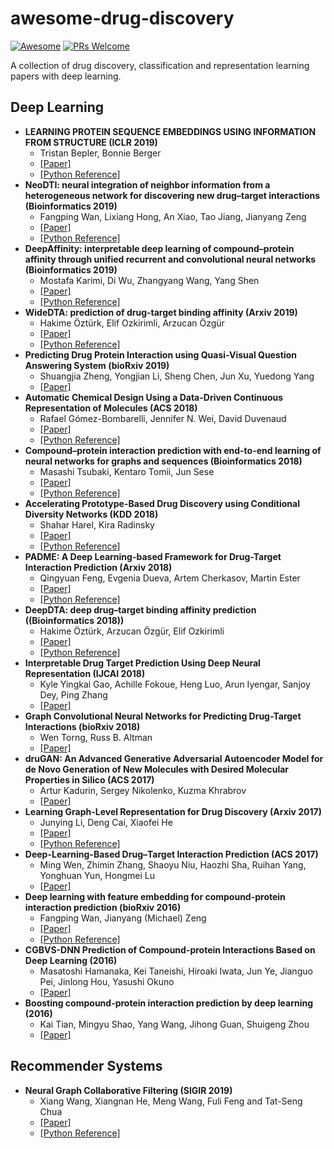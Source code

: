 # awesome-drug-discovery
[![Awesome](https://cdn.rawgit.com/sindresorhus/awesome/d7305f38d29fed78fa85652e3a63e154dd8e8829/media/badge.svg)](https://github.com/sindresorhus/awesome)
[![PRs Welcome](https://img.shields.io/badge/PRs-welcome-brightgreen.svg?style=flat-square)](http://makeapullrequest.com)

A collection of drug discovery, classification and representation learning papers with deep learning.

## Deep Learning
- **LEARNING PROTEIN SEQUENCE EMBEDDINGS USING INFORMATION FROM STRUCTURE (ICLR 2019)**
    - Tristan Bepler, Bonnie Berger
    - [[Paper]](https://openreview.net/pdf?id=SygLehCqtm)
    - [[Python Reference]](https://github.com/tbepler/protein-sequence-embedding-iclr2019)
- **NeoDTI: neural integration of neighbor information from a heterogeneous network for discovering new drug–target interactions (Bioinformatics 2019)**
    - Fangping Wan, Lixiang Hong, An Xiao, Tao Jiang, Jianyang Zeng
    - [[Paper]](https://academic.oup.com/bioinformatics/article/35/1/104/5047760)
    - [[Python Reference]](https://github.com/FangpingWan/NeoDTI)
- **DeepAffinity: interpretable deep learning of compound–protein affinity through unified recurrent and convolutional neural networks (Bioinformatics 2019)**
    - Mostafa Karimi, Di Wu, Zhangyang Wang, Yang Shen
    - [[Paper]](https://academic.oup.com/bioinformatics/advance-article/doi/10.1093/bioinformatics/btz111/5320555)
    - [[Python Reference]](https://github.com/Shen-Lab/DeepAffinity)
- **WideDTA: prediction of drug-target binding affinity (Arxiv 2019)**
    - Hakime Öztürk, Elif Ozkirimli, Arzucan Özgür
    - [[Paper]](https://arxiv.org/abs/1902.04166)
    - [[Python Reference]](https://github.com/hkmztrk/WideDTA)
- **Predicting Drug Protein Interaction using Quasi-Visual Question Answering System (bioRxiv 2019)**
    - Shuangjia Zheng, Yongjian Li, Sheng Chen, Jun Xu, Yuedong Yang
    - [[Paper]](https://www.biorxiv.org/content/10.1101/588178v1)
- **Automatic Chemical Design Using a Data-Driven Continuous Representation of Molecules (ACS 2018)**
    - Rafael Gómez-Bombarelli, Jennifer N. Wei, David Duvenaud
    - [[Paper]](https://pubs.acs.org/doi/full/10.1021/acscentsci.7b00572)
    - [[Python Reference]](https://github.com/aspuru-guzik-group/chemical_vae)
- **Compound–protein interaction prediction with end-to-end learning of neural networks for graphs and sequences (Bioinformatics 2018)**
    - Masashi Tsubaki, Kentaro Tomii, Jun Sese
    - [[Paper]](https://academic.oup.com/bioinformatics/article/35/2/309/5050020)
    - [[Python Reference]](https://github.com/masashitsubaki/CPI_prediction)
- **Accelerating Prototype-Based Drug Discovery using Conditional Diversity Networks (KDD 2018)**
    - Shahar Harel, Kira Radinsky
    - [[Paper]](http://www.kiraradinsky.com/files/accelerating-prototype-based.pdf)
    - [[Python Reference]](https://github.com/shaharharel/CDN_Molecule)
- **PADME: A Deep Learning-based Framework for Drug-Target Interaction Prediction (Arxiv 2018)**
    - Qingyuan Feng, Evgenia Dueva, Artem Cherkasov, Martin Ester
    - [[Paper]](https://arxiv.org/abs/1807.09741)
    - [[Python Reference]](https://github.com/simonfqy/PADME)
- **DeepDTA: deep drug–target binding affinity prediction ((Bioinformatics 2018))**
    - Hakime Öztürk, Arzucan Özgür, Elif Ozkirimli
    - [[Paper]](https://academic.oup.com/bioinformatics/article/34/17/i821/5093245)
    - [[Python Reference]](https://github.com/hkmztrk/DeepDTA)
- **Interpretable Drug Target Prediction Using Deep Neural Representation (IJCAI 2018)**
    - Kyle Yingkai Gao, Achille Fokoue, Heng Luo, Arun Iyengar, Sanjoy Dey, Ping Zhang
    - [[Paper]](https://pdfs.semanticscholar.org/693c/c33b99ca3781062e77e2e5cd45191632e683.pdf)
- **Graph Convolutional Neural Networks for Predicting Drug-Target Interactions (bioRxiv 2018)**
    - Wen Torng, Russ B. Altman
    - [[Paper]](https://www.biorxiv.org/content/10.1101/473074v1)
- **druGAN: An Advanced Generative Adversarial Autoencoder Model for de Novo Generation of New Molecules with Desired Molecular Properties in Silico (ACS 2017)**
    - Artur Kadurin, Sergey Nikolenko, Kuzma Khrabrov
    - [[Paper]](https://pubs.acs.org/doi/10.1021/acs.molpharmaceut.7b00346)
- **Learning Graph-Level Representation for Drug Discovery (Arxiv 2017)**
    - Junying Li, Deng Cai, Xiaofei He
    - [[Paper]](https://arxiv.org/abs/1709.03741)
    - [[Python Reference]](https://github.com/ZJULearning/graph_level_drug_discovery)
- **Deep-Learning-Based Drug–Target Interaction Prediction (ACS 2017)**
    - Ming Wen, Zhimin Zhang, Shaoyu Niu, Haozhi Sha, Ruihan Yang, Yonghuan Yun, Hongmei Lu
    - [[Paper]](https://pubs.acs.org/doi/abs/10.1021/acs.jproteome.6b00618)
- **Deep learning with feature embedding for compound-protein interaction prediction (bioRxiv 2016)**
    - Fangping Wan, Jianyang (Michael) Zeng
    - [[Paper]](https://www.biorxiv.org/content/10.1101/086033v1)
    - [[Python Reference]](https://github.com/FangpingWan/DeepCPI)
- **CGBVS-DNN Prediction of Compound-protein Interactions Based on Deep Learning (2016)**
    - Masatoshi Hamanaka, Kei Taneishi, Hiroaki Iwata, Jun Ye, Jianguo Pei, Jinlong Hou, Yasushi Okuno
    - [[Paper]](https://onlinelibrary.wiley.com/doi/10.1002/minf.201600045)
- **Boosting compound-protein interaction prediction by deep learning (2016)**
    - Kai Tian, Mingyu Shao, Yang Wang, Jihong Guan, Shuigeng Zhou
    - [[Paper]](https://www.sciencedirect.com/science/article/pii/S1046202316301992)


## Recommender Systems
- **Neural Graph Collaborative Filtering (SIGIR 2019)**
    - Xiang Wang, Xiangnan He, Meng Wang, Fuli Feng and Tat-Seng Chua
    - [[Paper]](https://arxiv.org/abs/1905.08108)
    - [[Python Reference]](https://github.com/xiangwang1223/neural_graph_collaborative_filtering)

